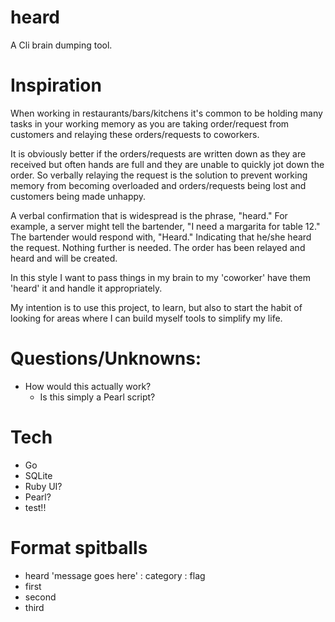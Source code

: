 # heard
A Cli brain dumping tool.

# Inspiration
When working in restaurants/bars/kitchens it's common to be holding many tasks in your working memory as you are
taking order/request from customers and relaying these orders/requests to coworkers.

It is obviously better if the orders/requests are written down as they are received but often hands are full and they are unable to quickly jot down the order. So verbally relaying the request is the solution to prevent working memory from becoming overloaded and orders/requests being lost and customers being made unhappy. 

A verbal confirmation that is widespread is the phrase, "heard." For example, a server might tell the bartender, "I need a margarita for table 12." The bartender would respond with, "Heard." Indicating that he/she heard the request. Nothing further is needed. The order has been relayed and heard and will be created.

In this style I want to pass things in my brain to my 'coworker' have them 'heard' it and handle it appropriately.

My intention is to use this project, to learn, but also to start the habit of looking for areas where I can build myself tools to simplify my life.

# Questions/Unknowns:
 - How would this actually work?
    - Is this simply a Pearl script? 


# Tech
 - Go
 - SQLite
 - Ruby UI?
 - Pearl?
 - test!!

# Format spitballs
 - heard 'message goes here' : category : flag
 - first
 - second
 - third
 
